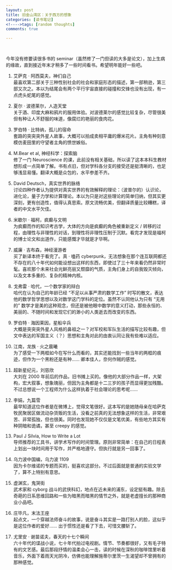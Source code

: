```yaml
---
layout: post
title: 旧金山湾区：关于西方的想象
categories: [读书笔记]
<!---->tags: [random thoughts]
comments: true

---
```

<br>

今年没有修要读很多书的 seminar（虽然修了一门但读的大多是论文），加上生病的缘故，直到接近年末才稍多了一些时间看书。希望明年能好一些吧。


1. 艾萨克 · 阿西莫夫，神们自己<br>
最喜欢第二部关于三种性别社会的社会和家庭形态的描述，第一部稍逊，第三部又次之。本以为结尾会有两个平行宇宙直接的碰撞和交锋也没有出现，有一点虎头蛇尾的感觉。


2. 夏尔 · 波德莱尔，人造天堂<br>
关于酒、印度大麻和鸦片的服用体验。对波德莱尔的感觉比较复杂，尽管很美但有种让人不舒服的味道，像腐烂的艳丽的食肉花。


3. 罗伯特 · 比特纳，孤儿的宿命<br>
套路的突突突外星人故事，大概可以拍成卖相平庸的爆米花片。主角有种刻意模仿麦田里的守望者主角的愤世嫉俗。


4. M.Bear et al, 神经科学：探索脑<br>
修了一门 Neuroscience 的课，此前没有相关基础，所以读了这本本科生教材想形成一点简单了解。书有点旧，但对学科各分支的接受还是挺清晰的，也足够浅显易懂。翻译大概是众包的，水平参差不齐。


5. David Deutsch，真实世界的脉络<br>
讨论四种作者认为提供对真实世界的有效解释的理论：（波普尔的）认识论，进化论，量子力学和计算理论。本以为只是对这些理论的简单归纳，但其实更深刻，更有创造性，值得认真思索。原文流畅优美，但翻译质量比较糟糕，译者的中文水平欠佳。


6. 米歇尔 · 福柯，疯癫与文明<br>
为疯癫而作的知识考古学，大体的方向是疯癫的角色被重新定义 / 转移的过程，由理性与非理性的对话，到理性将非理性压制于沉默。看完才发现是福柯的博士论文和出道作，只能感慨才华就是才华啊。


7. 威廉 · 吉布森，神经漫游者<br>
买了新译本终于看完了。真 · 嗑药 cyberpunk，无法想象在那个连互联网都还不存在的八十年代如何能设想出这样的东西，即使过了三十年来看仍然非常时髦。喜欢那个未来社会光鲜亮丽又颓靡的气质，主角们身上的自我毁灭倾向，以及文本多重的、复杂的精神内核。


8. 戈弗雷 · 哈代，一个数学家的辩白<br>
哈代在认为自己的年龄已经 “不足以从事严肃的数学工作” 时写的散文，表达他的数学哲学思想以及对数学这门学科的定位。虽然不认同他认为只有 “无用的” 数学才是美的这种观念，但还是被他眼中数学的意义打动，那些永恒的、美丽的、不随时间和发现它们的渺小的人类逝去而改变的东西。


9. 罗伯特 · 海因莱因，星船伞兵<br>
大概是突突突外星人风格的鼻祖之一？对军校和军队生活的描写比较有趣，但文中表达的军国主义（？）思想和主角对此的由衷认同让我有些难以适应。


10. 江南，龙族 · 火之晨曦<br>
为了感受一下两框如今在写什么而看的，其实还能找到一些当年的两框的痕迹，但作为一个黑粉还是有种…… 卿本佳人，奈何作贼的感觉。


11. 超新星纪元，刘慈欣<br>
大刘在 2000 年前后的作品，旧书摊上买的。像他的大部分作品一样，大架构，宏大叙事，想象瑰丽，但因为主角都是十二三岁的孩子而显得更加残酷。不过总想说一个工程师为什么这样执着于社会理论的思考呢……


12. 李娟，九篇雪<br>
最早知道这位作者是在微博上，觉得文笔很好。这本写的是她随母亲在哈萨克牧民聚居区做流动杂货贩的生活，没看之前真的无法想象这样的生活，非常艰苦、非常孤独，但也很美。同时也发现她不仅仅是文笔优美，有些地方其实有种阴暗和诡谲，甚至 creepy 的感觉。


13. Paul J Silvia, How to Write a Lot<br>
导师推荐的工具书，讲学术写作的时间管理。原则非常简单：在自己的日程表上划出一块时间用于写作，并严格地遵守。但执行就是另一回事了。


14. 乌力波中国编，乌力波 1109<br>
因为卡尔维诺的专题而买的，挺喜欢这部分。不过后面就是普通的实验文学了，算不上特别有意思。


15. 虚渊玄，鬼哭街<br>
武术家和 cyborg 战斗的武侠科幻，地点在近未来的浦东，设定挺有趣。除去奇葩的日系思维回路和一些为暗黑而暗黑的情节之外，就是老虚擅长的那种商业小品吧。


16. 庄毕凡，末法王座<br>
起点文，一个穿越法师奋斗的故事，说是奋斗其实是一路打别人的脸，这似乎是这位作者的爱好…… 出于惯性还是看了下去，可惜文腰斩了。


17. 尤里安 · 谢苗诺夫，春天的十七个瞬间<br>
六十年代的谍战小说，七十年代拍过电视剧。情节、节奏都很好，又有毛子特有的文艺感。最后那段抒情的温柔会心一击，读的时候在深秋的咖啡馆里听着音乐，外面下着雨天光阴冷，仿佛也能理解施蒂尔里茨一生渴望却不曾拥有的那种感觉。